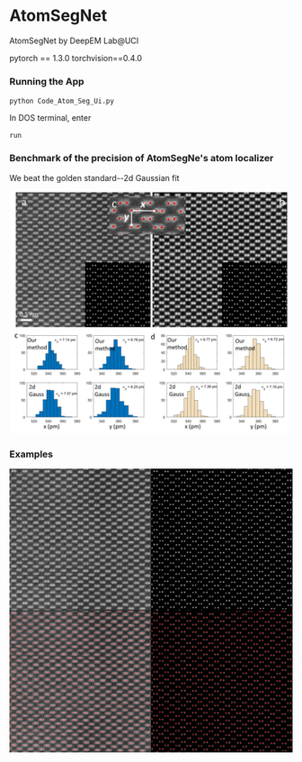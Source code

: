 # AtomSegNet
AtomSegNet by DeepEM Lab@UCI

pytorch == 1.3.0
torchvision==0.4.0

### Running the App
```
python Code_Atom_Seg_Ui.py
```
In DOS terminal, enter
```
run
```


### Benchmark of the precision of AtomSegNe's atom localizer

We beat the golden standard--2d Gaussian fit
<p align="left"><img src="test_img/tem13.png" width="600"\></p>


### Examples

<p align="left"><img src="test_img/03_afterimage_8nm_crp_four_panel_guassianMask.png" width="600"\></p>

